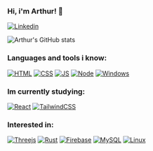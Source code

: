 
### Hi, i'm Arthur! 👋
[![Linkedin](https://img.shields.io/badge/LinkedIn-0077B5?style=for-the-badge&logo=linkedin&logoColor=white)](https://www.linkedin.com/in/arthur-albuquerque-pereira-72549a295/)

![Arthur's GitHub stats](https://github-readme-stats.vercel.app/api?username=SrDoppelganger&show_icons=true&theme=tokyonight)

### Languages and tools i know:

[![HTML](https://img.shields.io/badge/HTML5-E34F26?style=for-the-badge&logo=html5&logoColor=white)]()
[![CSS](https://img.shields.io/badge/CSS3-1572B6?style=for-the-badge&logo=css3&logoColor=whit)]()
[![JS](https://img.shields.io/badge/JavaScript-F7DF1E?style=for-the-badge&logo=javascript&logoColor=black)]()
[![Node](https://img.shields.io/badge/Node.js-43853D?style=for-the-badge&logo=node.js&logoColor=white)]()
[![Windows](https://img.shields.io/badge/Windows-0078D6?style=for-the-badge&logo=windows&logoColor=white)]()

### Im currently studying:
[![React](https://img.shields.io/badge/React-20232A?style=for-the-badge&logo=react&logoColor=61DAFB)]()
[![TailwindCSS](https://img.shields.io/badge/tailwindcss-%2338B2AC.svg?style=for-the-badge&logo=tailwind-css&logoColor=white)]()

### Interested in:

[![Threejs](https://img.shields.io/badge/threejs-black?style=for-the-badge&logo=three.js&logoColor=white)]()
[![Rust](https://img.shields.io/badge/rust-%23000000.svg?style=for-the-badge&logo=rust&logoColor=white)]()
[![Firebase](https://img.shields.io/badge/firebase-%23039BE5.svg?style=for-the-badge&logo=firebase)]()
[![MySQL](https://img.shields.io/badge/MySQL-00000F?style=for-the-badge&logo=mysql&logoColor=white)]()
[![Linux](https://img.shields.io/badge/Linux-FCC624?style=for-the-badge&logo=linux&logoColor=black)]()




